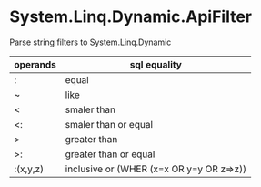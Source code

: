 # System.Linq.Dynamic.ApiFilter
Parse string filters to System.Linq.Dynamic 

 operands | sql equality 
-------  | ---------------------------|
 : | equal
 ~ | like
 < | smaler than
 <: | smaler than or equal
 \>  | greater than
 \>: | greater than or equal
 :(x,y,z) | inclusive or (WHER (x=x OR y=y OR z=>z))

